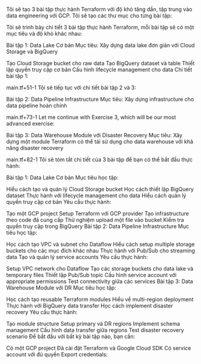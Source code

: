 Tôi sẽ tạo 3 bài tập thực hành Terraform với độ khó tăng dần, tập trung vào data engineering với GCP. Tôi sẽ tạo các thư mục cho từng bài tập:

Tôi sẽ trình bày chi tiết 3 bài tập thực hành Terraform, mỗi bài tập sẽ có một mục tiêu và độ khó khác nhau:

Bài tập 1: Data Lake Cơ bản
Mục tiêu: Xây dựng data lake đơn giản với Cloud Storage và BigQuery

Tạo Cloud Storage bucket cho raw data
Tạo BigQuery dataset và table
Thiết lập quyền truy cập cơ bản
Cấu hình lifecycle management cho data
Chi tiết bài tập 1:

main.tf+51-1
Tôi sẽ tiếp tục với chi tiết bài tập 2 và 3:

Bài tập 2: Data Pipeline Infrastructure
Mục tiêu: Xây dựng infrastructure cho data pipeline hoàn chỉnh

main.tf+73-1
Let me continue with Exercise 3, which will be our most advanced exercise:

Bài tập 3: Data Warehouse Module với Disaster Recovery
Mục tiêu: Xây dựng một module Terraform có thể tái sử dụng cho data warehouse với khả năng disaster recovery

main.tf+82-1
Tôi sẽ tóm tắt chi tiết của 3 bài tập để bạn có thể bắt đầu thực hành:

Bài tập 1: Data Lake Cơ bản
Mục tiêu học tập:

Hiểu cách tạo và quản lý Cloud Storage bucket
Học cách thiết lập BigQuery dataset
Thực hành với lifecycle management cho data
Hiểu cách quản lý quyền truy cập cơ bản
Yêu cầu thực hành:

Tạo một GCP project
Setup Terraform với GCP provider
Tạo infrastructure theo code đã cung cấp
Thử nghiệm upload một file vào bucket
Kiểm tra quyền truy cập trong BigQuery
Bài tập 2: Data Pipeline Infrastructure
Mục tiêu học tập:

Học cách tạo VPC và subnet cho Dataflow
Hiểu cách setup multiple storage buckets cho các mục đích khác nhau
Thực hành với Pub/Sub cho streaming data
Tạo và quản lý service accounts
Yêu cầu thực hành:

Setup VPC network cho Dataflow
Tạo các storage buckets cho data lake và temporary files
Thiết lập Pub/Sub topic
Cấu hình service account với appropriate permissions
Test connectivity giữa các services
Bài tập 3: Data Warehouse Module với DR
Mục tiêu học tập:

Học cách tạo reusable Terraform modules
Hiểu về multi-region deployment
Thực hành với BigQuery data transfer
Học cách implement disaster recovery
Yêu cầu thực hành:

Tạo module structure
Setup primary và DR regions
Implement schema management
Cấu hình data transfer giữa regions
Test disaster recovery scenario
Để bắt đầu với bất kỳ bài tập nào, bạn cần:

Có một GCP project
Đã cài đặt Terraform và Google Cloud SDK
Có service account với đủ quyền
Export credentials:
